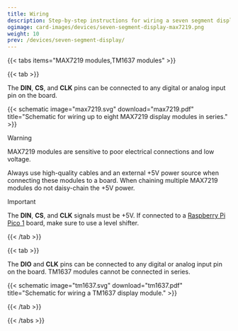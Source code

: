 ```yaml
---
title: Wiring
description: Step-by-step instructions for wiring a seven segment display module.
ogimage: card-images/devices/seven-segment-display-max7219.png
weight: 10
prev: /devices/seven-segment-display/
---
```


<!-- Two GitHub info blocks in a row trigger this markdownlint warning. -->
<!-- markdownlint-disable MD028 -->

{{< tabs items="MAX7219 modules,TM1637 modules" >}}

{{< tab >}}

The **DIN**, **CS**, and **CLK** pins can be connected to any digital or analog input pin on the board.

{{< schematic image="max7219.svg" download="max7219.pdf" title="Schematic for wiring up to eight MAX7219 display modules in series." >}}

> [!WARNING]
> MAX7219 modules are sensitive to poor electrical connections and low voltage.
>
> Always use high-quality cables and an external +5V power source when connecting these modules to a board. When chaining multiple MAX7219 modules do not daisy-chain the +5V power.

> [!IMPORTANT]
> The **DIN**, **CS**, and **CLK** signals must be +5V. If connected to a [Raspberry Pi Pico 1](/boards/recommended/raspberry-pi-pico/) board, make sure to use a level shifter.

{{< /tab >}}

{{< tab >}}

The **DIO** and **CLK** pins can be connected to any digital or analog input pin on the board. TM1637 modules cannot be connected in series.

{{< schematic image="tm1637.svg" download="tm1637.pdf" title="Schematic for wiring a TM1637 display module." >}}

{{< /tab >}}

{{< /tabs >}}
